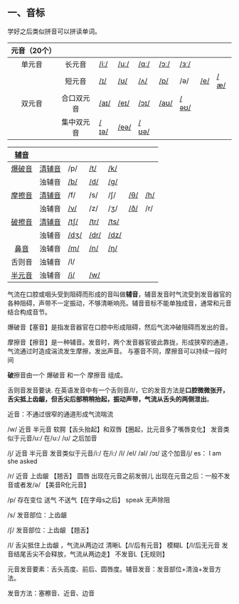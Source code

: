 ## 一、音标

学好之后类似拼音可以拼读单词。

| 元音（20个） |            |                                                              |                                                              |                                                              |                                                              |                                                              |                                                              |                                                              |
| :----------: | :--------: | ------------------------------------------------------------ | ------------------------------------------------------------ | ------------------------------------------------------------ | ------------------------------------------------------------ | ------------------------------------------------------------ | ------------------------------------------------------------ | ------------------------------------------------------------ |
|    单元音    |   长元音   | [/iː/](https://en-yinbiao.xiao84.com/yinbiaofayin/i-sound2.html) | [/uː/](https://en-yinbiao.xiao84.com/yinbiaofayin/u-sound2.html) | [/ɑː/](https://en-yinbiao.xiao84.com/yinbiaofayin/a-sound2.html) | [/ɔː/](https://en-yinbiao.xiao84.com/yinbiaofayin/o-sound2.html) | [/ɜː/](https://en-yinbiao.xiao84.com/yinbiaofayin/er-sound.html) |                                                              |                                                              |
|              |   短元音   | [/ɪ/](https://en-yinbiao.xiao84.com/yinbiaofayin/i-sound.html) | [/ʊ/](https://en-yinbiao.xiao84.com/yinbiaofayin/u-sound.html) | [/ʌ/](https://en-yinbiao.xiao84.com/yinbiaofayin/^-sound.html) | [/ɒ/](https://en-yinbiao.xiao84.com/yinbiaofayin/o-sound.html) | /ə/                                                          | [/e/](https://en-yinbiao.xiao84.com/yinbiaofayin/e-sound.html) | [/æ/](https://en-yinbiao.xiao84.com/yinbiaofayin/an-sound.html) |
|    双元音    | 合口双元音 | [/aɪ/](https://en-yinbiao.xiao84.com/yinbiaofayin/ai.html)   | [/eɪ/](https://en-yinbiao.xiao84.com/yinbiaofayin/ei.html)   | [/ɔɪ/](https://en-yinbiao.xiao84.com/yinbiaofayin/oi.html)   | [/aʊ/](https://en-yinbiao.xiao84.com/yinbiaofayin/ao.html)   | [/əʊ/](https://en-yinbiao.xiao84.com/yinbiaofayin/eu.html)   |                                                              |                                                              |
|              | 集中双元音 | [/ɪə/](https://en-yinbiao.xiao84.com/yinbiaofayin/ir.html)   | [/eə/](https://en-yinbiao.xiao84.com/yinbiaofayin/er.html)   | [/ʊə/](https://en-yinbiao.xiao84.com/yinbiaofayin/uer.html)  |                                                              |                                                              |                                                              |                                                              |

|  [辅音](https://en-yinbiao.xiao84.com/study/24569.html)  |                                                          |                                                             |                                                            |                                                            |                                                           |                                                          |
| :------------------------------------------------------: | :------------------------------------------------------: | ----------------------------------------------------------- | ---------------------------------------------------------- | ---------------------------------------------------------- | --------------------------------------------------------- | -------------------------------------------------------- |
| [爆破音](https://en-yinbiao.xiao84.com/study/24567.html) | [清辅音](https://en-yinbiao.xiao84.com/study/24561.html) | /p/                                                         | [/t/](https://en-yinbiao.xiao84.com/yinbiaofayin/t.html)   | [/k/](https://en-yinbiao.xiao84.com/yinbiaofayin/k.html)   |                                                           |                                                          |
|                                                          |                          浊辅音                          | [/b/](https://en-yinbiao.xiao84.com/yinbiaofayin/b.html)    | [/d/](https://en-yinbiao.xiao84.com/yinbiaofayin/d.html)   | [/ɡ/](https://en-yinbiao.xiao84.com/yinbiaofayin/g.html)   |                                                           |                                                          |
| [摩擦音](https://en-yinbiao.xiao84.com/study/24566.html) | [清辅音](https://en-yinbiao.xiao84.com/study/24561.html) | /f/                                                         | /s/                                                        | /ʃ/                                                        | [/θ/](https://en-yinbiao.xiao84.com/yinbiaofayin/si.html) | [/h/](https://en-yinbiao.xiao84.com/yinbiaofayin/h.html) |
|                                                          |                          浊辅音                          | [/v/](https://en-yinbiao.xiao84.com/yinbiaofayin/v.html)    | /z/                                                        | /ʒ/                                                        | [/ð/](https://en-yinbiao.xiao84.com/yinbiaofayin/qq.html) | /r/                                                      |
| [破擦音](https://en-yinbiao.xiao84.com/study/24565.html) | [清辅音](https://en-yinbiao.xiao84.com/study/24561.html) | [/tʃ/](https://en-yinbiao.xiao84.com/yinbiaofayin/tss.html) | [/tr/](https://en-yinbiao.xiao84.com/yinbiaofayin/tr.html) | [/ts/](https://en-yinbiao.xiao84.com/yinbiaofayin/ts.html) |                                                           |                                                          |
|                                                          |                          浊辅音                          | [/dʒ/](https://en-yinbiao.xiao84.com/yinbiaofayin/d3.html)  | [/dr/](https://en-yinbiao.xiao84.com/yinbiaofayin/dr.html) | [/dz/](https://en-yinbiao.xiao84.com/yinbiaofayin/dz.html) |                                                           |                                                          |
|  [鼻音](https://en-yinbiao.xiao84.com/study/27874.html)  |                          浊辅音                          | [/m/](https://en-yinbiao.xiao84.com/yinbiaofayin/m.html)    | [/n/](https://en-yinbiao.xiao84.com/yinbiaofayin/n.html)   | [/ŋ/](https://en-yinbiao.xiao84.com/yinbiaofayin/ng.html)  |                                                           |                                                          |
|                          舌则音                          |                          浊辅音                          | /l/                                                         |                                                            |                                                            |                                                           |                                                          |
| [半元音](https://en-yinbiao.xiao84.com/study/24563.html) |                          浊辅音                          | [/j/](https://en-yinbiao.xiao84.com/yinbiaofayin/j.html)    | [/w/](https://en-yinbiao.xiao84.com/yinbiaofayin/w.html)   |                                                            |                                                           |                                                          |







气流在口腔或咽头受到阻碍而形成的音叫做**辅音**，辅音发音时气流受到发音器官的各种阻碍，声带不一定振动，不够清晰响亮。辅音音标不能单独成音，通常和元音结合构成音节。



爆破音【塞音】是指发音器官在口腔中形成阻碍，然后气流冲破阻碍而发出的音。

摩擦音【擦音】是一种辅音。发音时，两个发音器官彼此靠拢，形成狭窄的通道，气流通过时造成湍流发生摩擦，发出声音。 与塞音不同，摩擦音可以持续一段时间

**破**擦音由一个 爆破音 和一个 摩擦音 组成。

舌则音发音要诀. 在英语发音中有一个舌则音/l/，它的发音方法是**口腔微微张开，舌尖抵上齿龈，但舌尖后部稍稍抬起，振动声带，气流从舌头的两侧泄出**。

近音：不通过很窄的通道形成气流喘流  

/w/  近音 半元音  软腭【舌头抬起】和双唇【圈起，比元音多了嘴唇变化】 发音类似于元音/u:/   在/u:/  /ʊ/  之后加音

/j/  近音  半元音    发音类似于元音/i:/  在/i:/  /I/ /eI/  /aI/   /ɔɪ/   这个加音/j/   es： I  am  she asked

/r/   近音  上齿龈 【翘舌】  圆唇  出现在元音之前发弱儿    出现在元音之后：一般不发音或者发/ə/   【美音R化元音】

/p/  存在变位  送气  不送气【在字母s之后】 speak    无声除阻

/s/  发音部位：上齿龈   

 /ʃ/   发音部位：上齿龈   【翘舌】



/l/  舌尖抵住上齿龈  ，气流从两边过  清晰L【/l/后有元音】   模糊L【/l/后无元音  发音结尾舌尖不会释放，气流从两边走】  不发音L【无规则】





元音发音要素：舌头高度、前后、圆唇度。辅音发音：发音部位+清浊+发音方法。

发音方法：塞檫音、近音、边音